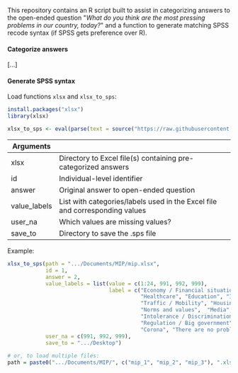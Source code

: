 This repository contains an R script built to assist in categorizing answers to the open-ended question "*What do you think are the most pressing problems in our country, today?*" and a function to generate matching SPSS recode syntax (if SPSS gets preference over R).

#### Categorize answers
[...]

#### Generate SPSS syntax

Load functions `xlsx` and `xlsx_to_sps`:
```R
install.packages("xlsx")
library(xlsx)

xlsx_to_sps <- eval(parse(text = source("https://raw.githubusercontent.com/siardv/MIP/main/xlsx_to_sps.R")[1]))
```
| Arguments    	|                                                                             	|
|--------------	|-----------------------------------------------------------------------------	|
| xlsx        	| Directory to Excel file(s) containing pre-categorized answers               	|
| id          	| Individual-level identifier                                                 	|
| answer      	| Original answer to open-ended question                                      	|
| value_labels 	| List with categories/labels used in the Excel file and corresponding values 	|
| user_na     	| Which values are missing values?                                            	|
| save_to     	| Directory to save the .sps file                                             	|

Example:
```R
xlsx_to_sps(path = ".../Documents/MIP/mip.xlsx", 
            id = 1,
            answer = 2,
            value_labels = list(value = c(1:24, 991, 992, 999),
                                label = c("Economy / Financial situation", "Social security", "Politics", "Crime", "Defense",
                                          "Healthcare", "Education", "Income / Prince levels / Taxes", "Employment",
                                          "Traffic / Mobility", "Housing", "Environment", "Population", "Minorities", 
                                          "Norms and values",  "Media", "European integration", "Inequality / Poverty", 
                                          "Intolerance / Discrimination", "Foreign policy / International security", 
                                          "Regulation / Big government", "Polarisation / Dividedness", "Immigration", 
                                          "Corona", "There are no problems", "No other problems", "DK/NA/Cannot be coded")),
            user_na = c(991, 992, 999),
            save_to = ".../Desktop")
               
# or, to load multiple files:
path = paste0(".../Documents/MIP/", c("mip_1", "mip_2", "mip_3"), ".xlsx")
```
